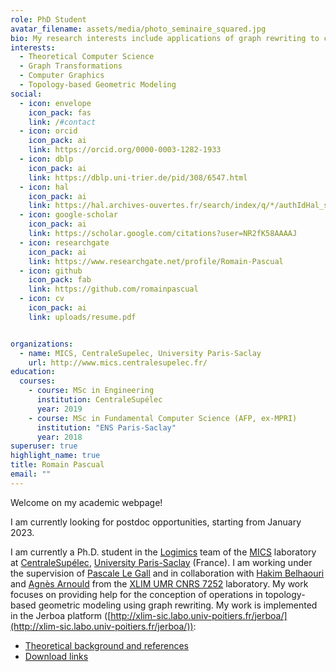```yaml
---
role: PhD Student
avatar_filename: assets/media/photo_seminaire_squared.jpg
bio: My research interests include applications of graph rewriting to computer graphics.
interests:
  - Theoretical Computer Science
  - Graph Transformations
  - Computer Graphics
  - Topology-based Geometric Modeling
social:
  - icon: envelope
    icon_pack: fas
    link: /#contact
  - icon: orcid
    icon_pack: ai
    link: https://orcid.org/0000-0003-1282-1933  
  - icon: dblp
    icon_pack: ai
    link: https://dblp.uni-trier.de/pid/308/6547.html
  - icon: hal
    icon_pack: ai
    link: https://hal.archives-ouvertes.fr/search/index/q/*/authIdHal_s/romain-pascual
  - icon: google-scholar
    icon_pack: ai
    link: https://scholar.google.com/citations?user=NR2fK58AAAAJ
  - icon: researchgate
    icon_pack: ai
    link: https://www.researchgate.net/profile/Romain-Pascual
  - icon: github
    icon_pack: fab
    link: https://github.com/romainpascual
  - icon: cv
    icon_pack: ai
    link: uploads/resume.pdf


organizations:
  - name: MICS, CentraleSupelec, University Paris-Saclay
    url: http://www.mics.centralesupelec.fr/
education:
  courses:
    - course: MSc in Engineering
      institution: CentraleSupélec
      year: 2019
    - course: MSc in Fundamental Computer Science (AFP, ex-MPRI)
      institution: "ENS Paris-Saclay"
      year: 2018
superuser: true
highlight_name: true
title: Romain Pascual
email: ""
---
```


Welcome on my academic webpage!

I am currently looking for postdoc opportunities, starting from January 2023.

I am currently a Ph.D. student in the [Logimics](http://logimics.mics.centralesupelec.fr/) team of the [MICS](http://www.mics.centralesupelec.fr/) laboratory at [CentraleSupélec](https://www.centralesupelec.fr/), [University Paris-Saclay](https://www.universite-paris-saclay.fr/en) (France).
I am working under the supervision of [Pascale Le Gall](https://research.centralesupelec.fr/pascale.legall/) and in collaboration with [Hakim Belhaouri](http://xlim-sic.labo.univ-poitiers.fr/membres/hbelhaou/?lang=en) and [Agnès Arnould](http://xlim-sic.labo.univ-poitiers.fr/arnould/?lang=en) from the [XLIM UMR CNRS 7252](https://www.xlim.fr/en) laboratory. My work focuses on providing help for the conception of operations in topology-based geometric modeling using graph rewriting. My work is implemented in the Jerboa platform ([http://xlim-sic.labo.univ-poitiers.fr/jerboa/](http://xlim-sic.labo.univ-poitiers.fr/jerboa/)):

- [Theoretical background and references](http://xlim-sic.labo.univ-poitiers.fr/jerboa/features.html)
- [Download links](http://xlim-sic.labo.univ-poitiers.fr/jerboa/download.html)

